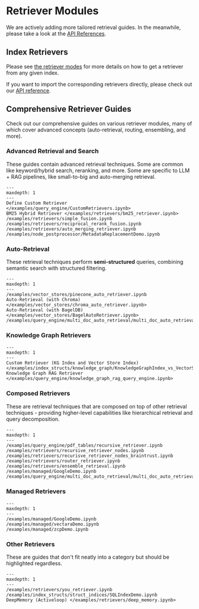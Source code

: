 # Retriever Modules

We are actively adding more tailored retrieval guides.
In the meanwhile, please take a look at the [API References](/api_reference/query/retrievers.rst).

## Index Retrievers

Please see [the retriever modes](/module_guides/querying/retriever/retriever_modes.md) for more details on how to get a retriever from any given index.

If you want to import the corresponding retrievers directly, please check out our [API reference](/api_reference/query/retrievers.rst).

## Comprehensive Retriever Guides

Check out our comprehensive guides on various retriever modules, many of which cover advanced concepts (auto-retrieval, routing, ensembling, and more).

### Advanced Retrieval and Search

These guides contain advanced retrieval techniques. Some are common like keyword/hybrid search, reranking, and more.
Some are specific to LLM + RAG pipelines, like small-to-big and auto-merging retrieval.

```{toctree}
---
maxdepth: 1
---
Define Custom Retriever </examples/query_engine/CustomRetrievers.ipynb>
BM25 Hybrid Retriever </examples/retrievers/bm25_retriever.ipynb>
/examples/retrievers/simple_fusion.ipynb
/examples/retrievers/reciprocal_rerank_fusion.ipynb
/examples/retrievers/auto_merging_retriever.ipynb
/examples/node_postprocessor/MetadataReplacementDemo.ipynb
```

### Auto-Retrieval

These retrieval techniques perform **semi-structured** queries, combining semantic search with structured filtering.

```{toctree}
---
maxdepth: 1
---
/examples/vector_stores/pinecone_auto_retriever.ipynb
Auto-Retrieval (with Chroma) </examples/vector_stores/chroma_auto_retriever.ipynb>
Auto-Retrieval (with BagelDB) </examples/vector_stores/BagelAutoRetriever.ipynb>
/examples/query_engine/multi_doc_auto_retrieval/multi_doc_auto_retrieval.ipynb
```

### Knowledge Graph Retrievers

```{toctree}
---
maxdepth: 1
---
Custom Retriever (KG Index and Vector Store Index) </examples/index_structs/knowledge_graph/KnowledgeGraphIndex_vs_VectorStoreIndex_vs_CustomIndex_combined.ipynb>
Knowledge Graph RAG Retriever </examples/query_engine/knowledge_graph_rag_query_engine.ipynb>
```

### Composed Retrievers

These are retrieval techniques that are composed on top of other retrieval techniques - providing higher-level capabilities like
hierarchical retrieval and query decomposition.

```{toctree}
---
maxdepth: 1
---
/examples/query_engine/pdf_tables/recursive_retriever.ipynb
/examples/retrievers/recursive_retriever_nodes.ipynb
/examples/retrievers/recurisve_retriever_nodes_braintrust.ipynb
/examples/retrievers/router_retriever.ipynb
/examples/retrievers/ensemble_retrieval.ipynb
/examples/managed/GoogleDemo.ipynb
/examples/query_engine/multi_doc_auto_retrieval/multi_doc_auto_retrieval.ipynb
```

### Managed Retrievers

```{toctree}
---
maxdepth: 1
---
/examples/managed/GoogleDemo.ipynb
/examples/managed/vectaraDemo.ipynb
/examples/managed/zcpDemo.ipynb
```

### Other Retrievers

These are guides that don't fit neatly into a category but should be highlighted regardless.

```{toctree}
---
maxdepth: 1
---
/examples/retrievers/you_retriever.ipynb
/examples/index_structs/struct_indices/SQLIndexDemo.ipynb
DeepMemory (Activeloop) </examples/retrievers/deep_memory.ipynb>
```
